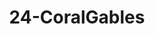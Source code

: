 ---
title: 24-CoralGables
image: /uploads/Gallery-CoralGables2.jpg
image_alt-text: 'Traditional Coral Gables Residence with custom metalwork, woodwork and joinery from the floors up to the ceiling.'
work-type: traditional
---